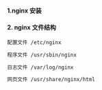 #### 1.nginx 安装

#### 2. nginx 文件结构

```txt
配置文件 /etc/nginx

程序文件 /usr/sbin/nginx

日志文件 /var/log/nginx

网页文件 /usr/share/nginx/html
```
